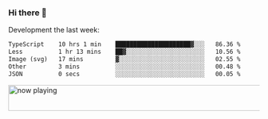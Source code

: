 ### Hi there 👋

Development the last week:
<!--START_SECTION:waka-->

```txt
TypeScript    10 hrs 1 min    █████████████████████▓░░░   86.36 %
Less          1 hr 13 mins    ██▓░░░░░░░░░░░░░░░░░░░░░░   10.56 %
Image (svg)   17 mins         ▓░░░░░░░░░░░░░░░░░░░░░░░░   02.55 %
Other         3 mins          ░░░░░░░░░░░░░░░░░░░░░░░░░   00.48 %
JSON          0 secs          ░░░░░░░░░░░░░░░░░░░░░░░░░   00.05 %
```

<!--END_SECTION:waka-->

<!--
**JASONPANGGO/jasonpanggo** is a ✨ _special_ ✨ repository because its `README.md` (this file) appears on your GitHub profile.

Here are some ideas to get you started:

- 🔭 I’m currently working on ...
- 🌱 I’m currently learning ...
- 👯 I’m looking to collaborate on ...
- 🤔 I’m looking for help with ...
- 💬 Ask me about ...
- 📫 How to reach me: ...
- 😄 Pronouns: ...
- ⚡ Fun fact: ...
-->

<a href="https://volt.fm/user/q8yd9e79csfr57rt" target="_blank"><img src="https://spotify-badge-egoist.vercel.app/api/now-playing" width="540" height="52" alt="now playing"></a>
